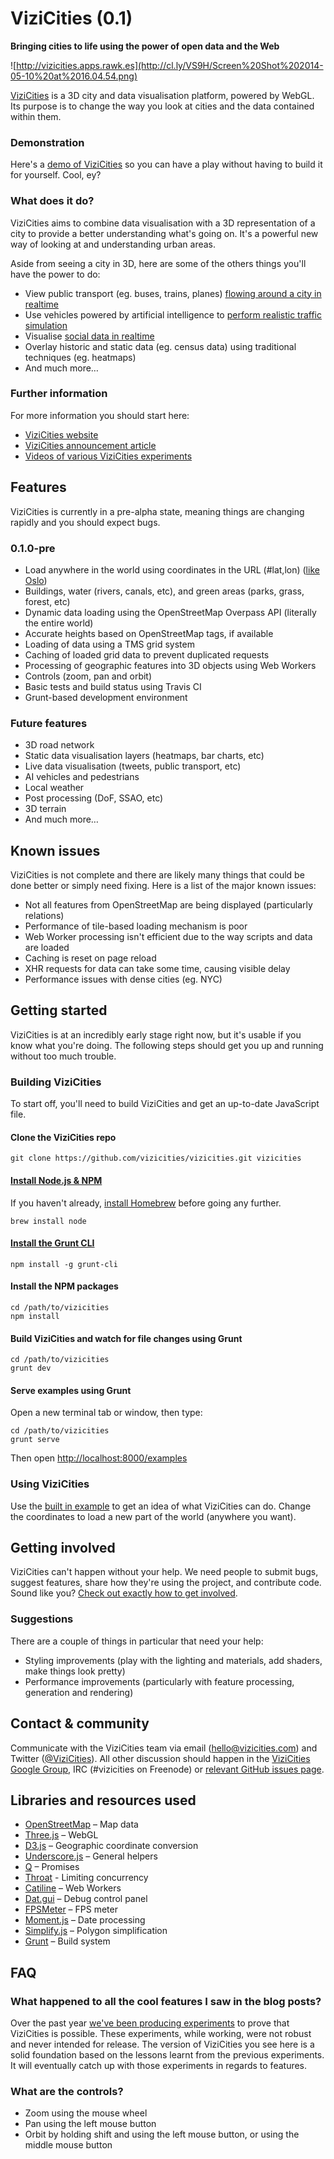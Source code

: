 # ViziCities (0.1)
__Bringing cities to life using the power of open data and the Web__

![http://vizicities.apps.rawk.es](http://cl.ly/VS9H/Screen%20Shot%202014-05-10%20at%2016.04.54.png)

[ViziCities](http://vizicities.com) is a 3D city and data visualisation platform, powered by WebGL. Its purpose is to change the way you look at cities and the data contained within them.

### Demonstration

Here's a [demo of ViziCities](http://vizicities.apps.rawk.es) so you can have a play without having to build it for yourself. Cool, ey?

### What does it do?

ViziCities aims to combine data visualisation with a 3D representation of a city to provide a better understanding what's going on. It's a powerful new way of looking at and understanding urban areas.

Aside from seeing a city in 3D, here are some of the others things you'll have the power to do:

* View public transport (eg. buses, trains, planes) [flowing around a city in realtime](https://vimeo.com/67869313)
* Use vehicles powered by artificial intelligence to [perform realistic traffic simulation](https://vimeo.com/66512057)
* Visualise [social data in realtime](https://vimeo.com/67872925)
* Overlay historic and static data (eg. census data) using traditional techniques (eg. heatmaps)
* And much more&hellip;


### Further information

For more information you should start here:

* [ViziCities website](http://vizicities.com)
* [ViziCities announcement article](http://rawkes.com/articles/vizicities-dev-diary-1)
* [Videos of various ViziCities experiments](https://vimeo.com/channels/vizicities)

## Features

ViziCities is currently in a pre-alpha state, meaning things are changing rapidly and you should expect bugs.

### 0.1.0-pre

* Load anywhere in the world using coordinates in the URL (#lat,lon) ([like Oslo](http://vizicities.apps.rawk.es/demo.html#59.913869,10.752245))
* Buildings, water (rivers, canals, etc), and green areas (parks, grass, forest, etc)
* Dynamic data loading using the OpenStreetMap Overpass API (literally the entire world)
* Accurate heights based on OpenStreetMap tags, if available
* Loading of data using a TMS grid system
* Caching of loaded grid data to prevent duplicated requests
* Processing of geographic features into 3D objects using Web Workers
* Controls (zoom, pan and orbit)
* Basic tests and build status using Travis CI
* Grunt-based development environment

### Future features

* 3D road network
* Static data visualisation layers (heatmaps, bar charts, etc)
* Live data visualisation (tweets, public transport, etc)
* AI vehicles and pedestrians
* Local weather
* Post processing (DoF, SSAO, etc)
* 3D terrain
* And much more&hellip;

## Known issues

ViziCities is not complete and there are likely many things that could be done better or simply need fixing. Here is a list of the major known issues:

* Not all features from OpenStreetMap are being displayed (particularly relations)
* Performance of tile-based loading mechanism is poor
* Web Worker processing isn't efficient due to the way scripts and data are loaded
* Caching is reset on page reload
* XHR requests for data can take some time, causing visible delay
* Performance issues with dense cities (eg. NYC)

## Getting started

ViziCities is at an incredibly early stage right now, but it's usable if you know what you're doing. The following steps should get you up and running without too much trouble.

### Building ViziCities

To start off, you'll need to build ViziCities and get an up-to-date JavaScript file.

#### Clone the ViziCities repo

```
git clone https://github.com/vizicities/vizicities.git vizicities
```

#### [Install Node.js & NPM](http://nodejs.org/)
If you haven't already, [install Homebrew](http://brew.sh/) before going any further.

```
brew install node
```
#### [Install the Grunt CLI](http://gruntjs.com/getting-started)

```
npm install -g grunt-cli
```

#### Install the NPM packages
```
cd /path/to/vizicities
npm install
```

#### Build ViziCities and watch for file changes using Grunt
```
cd /path/to/vizicities
grunt dev
```

#### Serve examples using Grunt
Open a new terminal tab or window, then type:

```
cd /path/to/vizicities
grunt serve
```

Then open [http://localhost:8000/examples](http://localhost:8000/examples)


### Using ViziCities

Use the [built in example](https://github.com/vizicities/vizicities/tree/master/examples) to get an idea of what ViziCities can do. Change the coordinates to load a new part of the world (anywhere you want).


## Getting involved

ViziCities can't happen without your help. We need people to submit bugs, suggest features, share how they're using the project, and contribute code. Sound like you? [Check out exactly how to get involved](https://github.com/vizicities/vizicities/blob/master/CONTRIBUTING.md).

### Suggestions

There are a couple of things in particular that need your help:

* Styling improvements (play with the lighting and materials, add shaders, make things look pretty)
* Performance improvements (particularly with feature processing, generation and rendering)


## Contact & community

Communicate with the ViziCities team via email ([hello@vizicities.com](mailto:hello@vizicities.com)) and Twitter ([@ViziCities](http://twitter.com/ViziCities)). All other discussion should happen in the [ViziCities Google Group](https://groups.google.com/forum/#!forum/vizicities), IRC (#vizicities on Freenode) or [relevant GitHub issues page](https://github.com/vizicities/vizicities/issues).


## Libraries and resources used

* [OpenStreetMap](http://openstreetmap.org) – Map data
* [Three.js](http://threejs.org) – WebGL
* [D3.js](http://d3js.org) – Geographic coordinate conversion
* [Underscore.js](http://underscorejs.org) – General helpers
* [Q](https://github.com/kriskowal/q) – Promises
* [Throat](https://github.com/ForbesLindesay/throat) - Limiting concurrency
* [Catiline](http://catilinejs.com) – Web Workers
* [Dat.gui](https://code.google.com/p/dat-gui) – Debug control panel
* [FPSMeter](http://darsa.in/fpsmeter) – FPS meter
* [Moment.js](http://momentjs.com) – Date processing
* [Simplify.js](http://mourner.github.io/simplify-js) – Polygon simplification
* [Grunt](http://gruntjs.com) – Build system


## FAQ

### What happened to all the cool features I saw in the blog posts?

Over the past year [we've been producing experiments](http://rawkes.com/articles/vizicities-dev-diary-2) to prove that ViziCities is possible. These experiments, while working, were not robust and never intended for release. The version of ViziCities you see here is a solid foundation based on the lessons learnt from the previous experiments. It will eventually catch up with those experiments in regards to features.

### What are the controls?

* Zoom using the mouse wheel
* Pan using the left mouse button
* Orbit by holding shift and using the left mouse button, or using the middle mouse button
